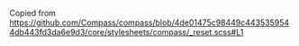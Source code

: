 Copied from https://github.com/Compass/compass/blob/4de01475c98449c4435359544db443fd3da6e9d3/core/stylesheets/compass/_reset.scss#L1
